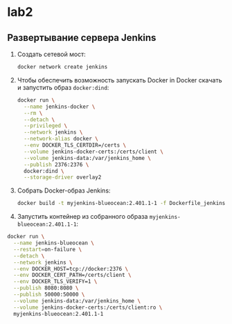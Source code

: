 # lab2

## Развертывание сервера Jenkins

1. Создать сетевой мост:
    ```bash
    docker network create jenkins
    ```
2. Чтобы обеспечить возможность запускать Docker in Docker скачать и запустить образ `docker:dind`:
    ```bash
    docker run \
      --name jenkins-docker \
      --rm \
      --detach \
      --privileged \
      --network jenkins \
      --network-alias docker \
      --env DOCKER_TLS_CERTDIR=/certs \
      --volume jenkins-docker-certs:/certs/client \
      --volume jenkins-data:/var/jenkins_home \
      --publish 2376:2376 \
      docker:dind \
      --storage-driver overlay2
    ```
3. Собрать Docker-образ Jenkins:
    ```bash
    docker build -t myjenkins-blueocean:2.401.1-1 -f Dockerfile_jenkins
    ```
4. Запустить контейнер из собранного образа `myjenkins-blueocean:2.401.1-1`:
```bash
docker run \
  --name jenkins-blueocean \
  --restart=on-failure \
  --detach \
  --network jenkins \
  --env DOCKER_HOST=tcp://docker:2376 \
  --env DOCKER_CERT_PATH=/certs/client \
  --env DOCKER_TLS_VERIFY=1 \
  --publish 8080:8080 \
  --publish 50000:50000 \
  --volume jenkins-data:/var/jenkins_home \
  --volume jenkins-docker-certs:/certs/client:ro \
  myjenkins-blueocean:2.401.1-1
```